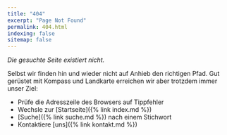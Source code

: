 ```yaml
---
title: "404"
excerpt: "Page Not Found"
permalink: 404.html
indexing: false
sitemap: false
---
```


*Die gesuchte Seite existiert nicht.*

Selbst wir finden hin und wieder nicht auf Anhieb den richtigen Pfad.
Gut gerüstet mit Kompass und Landkarte erreichen wir aber trotzdem immer unser Ziel:

- Prüfe die Adresszeile des Browsers auf Tippfehler
- Wechsle zur [Startseite]({% link index.md %})
- [Suche]({% link suche.md %}) nach einem Stichwort
- Kontaktiere [uns]({% link kontakt.md %})
